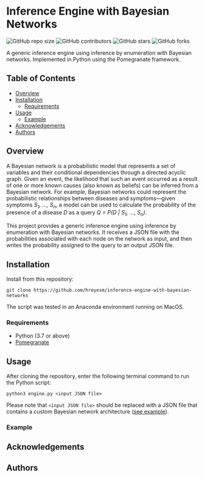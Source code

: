 # Inference Engine with Bayesian Networks
![GitHub repo size](https://img.shields.io/github/repo-size/hreyesm/inference-engine-with-bayesian-networks)
![GitHub contributors](https://img.shields.io/github/contributors/hreyesm/inference-engine-with-bayesian-networks)
![GitHub stars](https://img.shields.io/github/stars/hreyesm/inference-engine-with-bayesian-networks?style=social)
![GitHub forks](https://img.shields.io/github/forks/hreyesm/inference-engine-with-bayesian-networks?style=social)

A generic inference engine using inference by enumeration with Bayesian networks. Implemented in Python using the Pomegranate framework.

## Table of Contents
* [Overview](#overview)
* [Installation](#installation)
  * [Requirements](#requirements)
* [Usage](#usage)
  * [Example](#example)
* [Acknowledgements](#acknowledgements)
* [Authors](#authors)

## Overview
A Bayesian network is a probabilistic model that represents a set of variables and their conditional dependencies through a directed acyclic graph. Given an event, the likelihood that such an event occurred as a result of one or more known causes (also known as beliefs) can be inferred from a Bayesian network. For example, Bayesian networks could represent the probabilistic relationships between diseases and symptoms—given symptoms *S<sub>1</sub>, ..., S<sub>n</sub>*, a model can be used to calculate the probability of the presence of a disease *D* as a query *Q = P(D | S<sub>1</sub>, ..., S<sub>n</sub>)*.

This project provides a generic inference engine using inference by enumeration with Bayesian networks. It receives a JSON file with the probabilities associated with each node on the network as input, and then writes the probability assigned to the query to an output JSON file.

## Installation

Install from this repository:
```
git clone https://github.com/hreyesm/inference-engine-with-bayesian-networks
```
The script was tested in an Anaconda environment running on MacOS.

### Requirements
* Python (3.7 or above)
* [Pomegranate](https://github.com/jmschrei/pomegranate)

## Usage

After cloning the repository, enter the following terminal command to run the Python script:
```
python3 engine.py <input JSON file>
```
Please note that ``<input JSON file>`` should be replaced with a JSON file that contains a custom Bayesian network architecture ([see example](#example)).

### Example

## Acknowledgements

## Authors
